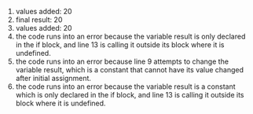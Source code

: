 1. values added: 20
2. final result: 20
3. values added: 20
4. the code runs into an error because the variable result is only declared in the if block, and line 13 is calling it outside its block where it is undefined.
5. the code runs into an error because line 9 attempts to change the variable result, which is a constant that cannot have its value changed after initial assignment.
6. the code runs into an error because the variable result is a constant which is only declared in the if block, and line 13 is calling it outside its block where it is undefined.